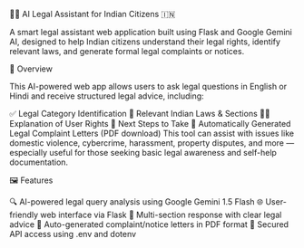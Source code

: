 🧑‍⚖️ AI Legal Assistant for Indian Citizens 🇮🇳

A smart legal assistant web application built using Flask and Google Gemini AI, designed to help Indian citizens understand their legal rights, identify relevant laws, and generate formal legal complaints or notices.

📌 Overview

This AI-powered web app allows users to ask legal questions in English or Hindi and receive structured legal advice, including:

✅ Legal Category Identification
📜 Relevant Indian Laws & Sections
🧑‍💼 Explanation of User Rights
📄 Next Steps to Take
🧾 Automatically Generated Legal Complaint Letters (PDF download)
This tool can assist with issues like domestic violence, cybercrime, harassment, property disputes, and more — especially useful for those seeking basic legal awareness and self-help documentation.

🖼️ Features

🔍 AI-powered legal query analysis using Google Gemini 1.5 Flash
🌐 User-friendly web interface via Flask
📑 Multi-section response with clear legal advice
📝 Auto-generated complaint/notice letters in PDF format
🔐 Secured API access using .env and dotenv

